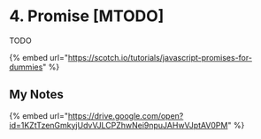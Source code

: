 # 4. Promise \[MTODO\]

TODO





{% embed url="https://scotch.io/tutorials/javascript-promises-for-dummies" %}



## My Notes

{% embed url="https://drive.google.com/open?id=1KZtTzenGmkyjUdvVJLCPZhwNei9npuJAHwVJptAV0PM" %}

